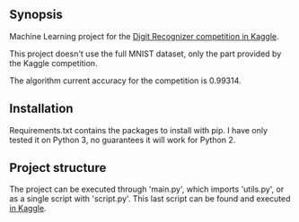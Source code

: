 ## Synopsis

Machine Learning project for the [Digit Recognizer competition in Kaggle](https://www.kaggle.com/c/digit-recognizer).

This project doesn't use the full MNIST dataset, only the part provided by the Kaggle competition.

The algorithm current accuracy for the competition is 0.99314.

## Installation

Requirements.txt contains the packages to install with pip. I have only tested it on Python 3, no guarantees it will work for Python 2.

## Project structure

The project can be executed through 'main.py', which imports 'utils.py', or as a single script with 'script.py'. This last script can be found and executed [in Kaggle](https://www.kaggle.com/fray88/cnn-for-mnist-script).
